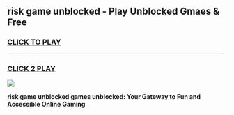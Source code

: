
## risk game unblocked - Play Unblocked Gmaes & Free
<h3>
<a href="https://news.freeplayer.one?title=risk_game_unblocked&ref=23F">CLICK TO PLAY</a></h3>
<hr>

<h3>
<a href="https://news.freeplayer.one?title=risk_game_unblocked&ref=23F">CLICK 2 PLAY</a>
  
</h3>

<a href="https://news.freeplayer.one?title=risk_game_unblocked&ref=23F/"><img src="https://clearcache.store/games.png"></a>


**risk game unblocked games unblocked: Your Gateway to Fun and Accessible Online Gaming**
